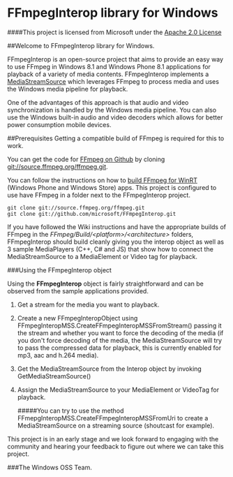 # FFmpegInterop library for Windows

####This project is licensed from Microsoft under the [Apache 2.0 License](http://www.apache.org/licenses/LICENSE-2.0)

##Welcome to FFmpegInterop library for Windows.

FFmpegInterop is an open-source project that aims to provide an easy way to use FFmpeg in Windows 8.1 and Windows Phone 8.1 applications for playback of a variety of media contents. FFmpegInterop implements a [MediaStreamSource](https://msdn.microsoft.com/en-us/library/windows/apps/windows.media.core.mediastreamsource.aspx) which leverages FFmpeg to process media and uses the Windows media pipeline for playback.

One of the advantages of this approach is that audio and video synchronization is handled by the Windows media pipeline. You can also use the Windows built-in audio and video decoders which allows for better power consumption mobile devices.

##Prerequisites
Getting a compatible build of FFmpeg is required for this to work.

You can get the code for [FFmpeg on Github](http://github.com/FFmpeg) by cloning [git://source.ffmpeg.org/ffmpeg.git](git://source.ffmpeg.org/ffmpeg.git).

You can follow the instructions on how to [build FFmpeg for WinRT](https://trac.ffmpeg.org/wiki/CompilationGuide/WinRT) (Windows Phone and Windows Store) apps. This project is configured to use have FFmpeg in a folder next to the FFmpegInterop project.

	git clone git://source.ffmpeg.org/ffmpeg.git
	git clone git://github.com/microsoft/FFmpegInterop.git

If you have followed the Wiki instructions and have the appropriate builds of FFmpeg in the *FFmpeg/Build/<platform\>/<architecture\>* folders, FFmpegInterop should build cleanly giving you the interop object as well as 3 sample MediaPlayers (C++, C# and JS) that show how to connect the MediaStreamSource to a MediaElement or Video tag for playback.

###Using the FFmpegInterop object

Using the **FFmpegInterop** object is fairly straightforward and can be observed from the sample applications provided.

1. Get a stream for the media you want to playback.
2. Create a new FFmpegInteropObject using FFmpegInteropMSS.CreateFFmpegInteropMSSFromStream() passing it the stream and whether you want to force the decoding of the media (if you don't force decoding of the media, the MediaStreamSource will try to pass the compressed data for playback, this is currently enabled for mp3, aac and h.264 media).
3. Get the MediaStreamSource from the Interop object by invoking GetMediaStreamSource()
4. Assign the MediaStreamSource to your MediaElement or VideoTag for playback.

	#####You can try to use the method FFmepgInteropMSS.CreateFFmpegInteropMSSFromUri to create a MediaStreamSource on a streaming source (shoutcast for example).

This project is in an early stage and we look forward to engaging with the community and hearing your feedback to figure out where we can take this project.

###The Windows OSS Team.
